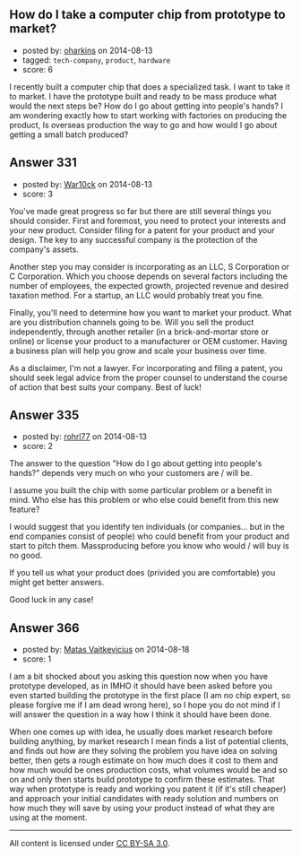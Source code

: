## How do I take a computer chip from prototype to market?

- posted by: [oharkins](https://stackexchange.com/users/1422371/oharkins) on 2014-08-13
- tagged: `tech-company`, `product`, `hardware`
- score: 6

I recently built a computer chip that does a specialized task. I want to take it to market. I have the prototype built and ready to be mass produce what would the next steps be? How do I go about getting into people's hands? I am wondering exactly how to start working with factories on producing the product, Is overseas production the way to go and how would I go about getting a small batch produced?


## Answer 331

- posted by: [War10ck](https://stackexchange.com/users/1855064/war10ck) on 2014-08-13
- score: 3

You've made great progress so far but there are still several things you should consider. First and foremost, you need to protect your interests and your new product. Consider filing for a patent for your product and your design. The key to any successful company is the protection of the company's assets.

Another step you may consider is incorporating as an LLC, S Corporation or C Corporation. Which you choose depends on several factors including the number of employees, the expected growth, projected revenue and desired taxation method. For a startup, an LLC would probably treat you fine.

Finally, you'll need to determine how you want to market your product. What are you distribution channels going to be. Will you sell the product independently, through another retailer (in a brick-and-mortar store or online) or license your product to a manufacturer or OEM customer. Having a business plan will help you grow and scale your business over time.

As a disclaimer, I'm not a lawyer. For incorporating and filing a patent, you should seek legal advice from the proper counsel to understand the course of action that best suits your company. Best of luck!


## Answer 335

- posted by: [rohrl77](https://stackexchange.com/users/1674148/rohrl77) on 2014-08-13
- score: 2

The answer to the question "How do I go about getting into people's hands?" depends very much on who your customers are / will be.

I assume you built the chip with some particular problem or a benefit in mind. Who else has this problem or who else could benefit from this new feature?

I would suggest that you identify ten individuals (or companies... but in the end companies consist of people) who could benefit from your product and start to pitch them. Massproducing before you know who would / will buy is no good.

If you tell us what your product does (privided you are comfortable) you might get better answers.

Good luck in any case!



## Answer 366

- posted by: [Matas Vaitkevicius](https://stackexchange.com/users/1636408/matas-vaitkevicius) on 2014-08-18
- score: 1

I am a bit shocked about you asking this question now when you have prototype developed, as in IMHO it should have been asked before you even started building the prototype in the first place (I am no chip expert, so please forgive me if I am dead wrong here), so I hope you do not mind if I will answer the question in a way how I think it should have been done. 

When one comes up with idea, he usually does market research before building anything, by market research I mean finds a list of potential clients, and finds out how are they solving the problem you have idea on solving better, then gets a rough estimate on how much does it cost to them and how much would be ones production costs, what volumes would be and so on and only then starts build prototype to confirm these estimates. That way when prototype is ready and working you patent it (if it's still cheaper) and approach your initial candidates with ready solution and numbers on how much they will save by using your product instead of what they are using at the moment. 





---

All content is licensed under [CC BY-SA 3.0](https://creativecommons.org/licenses/by-sa/3.0/).
